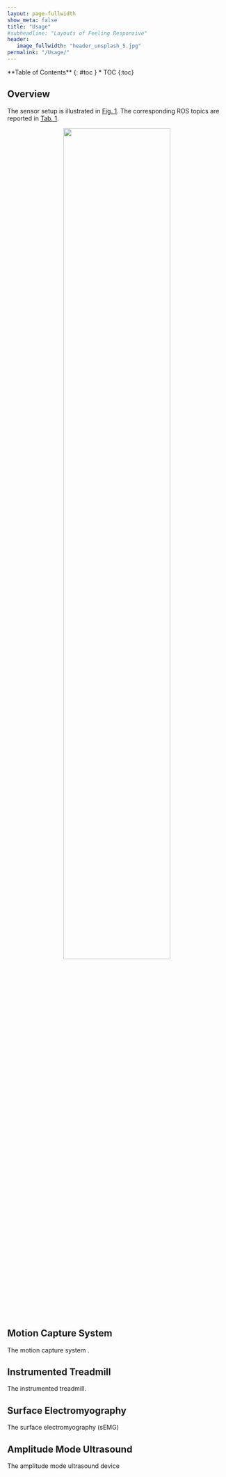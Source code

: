 ```yaml
---
layout: page-fullwidth
show_meta: false
title: "Usage"
#subheadline: "Layouts of Feeling Responsive"
header:
   image_fullwidth: "header_unsplash_5.jpg"
permalink: "/Usage/"
---
```

<div class="panel radius" markdown="1">
**Table of Contents**
{: #toc }
*  TOC
{:toc}
</div>

## Overview

The sensor setup is illustrated in [Fig. 1](#fig-harware). The corresponding ROS topics are reported in [Tab. 1](#tab-sensor-and-topic).

<p align="center">
    <td><img src="../images/LaboratoryScene.png" width="70%"/></td>
</p>



## Motion Capture System
The motion capture system . 



## Instrumented Treadmill
The instrumented treadmill.


## Surface Electromyography
The surface electromyography (sEMG) 



## Amplitude Mode Ultrasound
The amplitude mode ultrasound device
